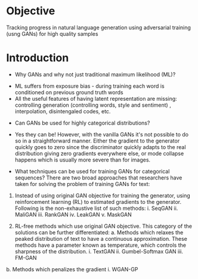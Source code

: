 # Objective
Tracking progress in natural language generation using adversarial training (usng GANs) for high quality samples

# Introduction

* Why GANs and why not just traditional maximum likelihood (ML)?
- ML suffers from exposure bias - during training each word is conditioned on previous ground truth words
- All the useful features of having latent representation are missing: controlling generation (controlling words, style and sentiment) , interpolation, disintengaled codes, etc.

* Can GANs be used for highly categorical distributions?
- Yes they can be! However, with the vanilla GANs it's not possible to do so in a straightforward manner. Either the gradient to the generator quickly goes to zero since the discriminator quickly adapts to the real distribution giving zero gradients everywhere else, or mode collapse happens which is usually more severe than for images.

* What techniques can be used for training GANs for categorical sequences?
There are two broad approaches that researchers have taken for solving the problem of training GANs for text:
1. Instead of using original GAN objective for training the generator, using reinforcement learning (RL) to estimated gradients to the generator. Following is the non-exhaustive list of such methods:
i. SeqGAN
ii. MaliGAN
iii. RankGAN
iv. LeakGAN
v. MaskGAN

2. RL-free methods which use original GAN objective. This category of the solutions can be further differentiated:
a. Methods which relaxes the peaked distribution of text to have a continuous approximation. These methods have a parameter known as temperature, which controls the sharpness of the distribution. 
i. TextGAN
ii. Gumbel-Softmax GAN
iii. FM-GAN

b. Methods which penalizes the gradient
i. WGAN-GP
